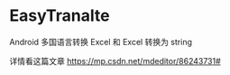 # EasyTranalte
Android 多国语言转换 Excel 和 Excel 转换为 string

详情看这篇文章
https://mp.csdn.net/mdeditor/86243731#
